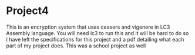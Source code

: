 # Project4
This is an encryption system that uses ceasers and vigenere in LC3 Assembly language. You will need lc3 to run this and it will be hard to do so I have left the specifications for this project and a pdf detailing what each part of my project does. This was a school project as well

